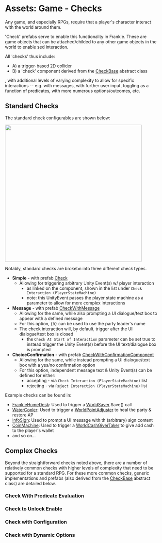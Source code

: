 # Assets: Game - Checks

Any game, and especially RPGs, require that a player's character interact with the world around them.  

'Check' prefabs serve to enable this functionality in Frankie.  These are game objects that can be attached/childed to any other game objects in the world to enable sed interaction.  

All 'checks' thus include:
* A) a trigger-based 2D collider
* B) a 'check' component derived from the [CheckBase](../../Scripts/CheckInteractions/CheckBase.cs) abstract class

, with additional levels of varying complexity to allow for specific interactions -- e.g. with messages, with further user input, toggling as a function of predicates, with more numerous options/outcomes, etc.

## Standard Checks

The standard check configurables are shown below:

<img src="../../../InfoTools/Documentation/Game/Checks/StandardChecks.png" width="450">

Notably, standard checks are brokebn into three different check types.

* **Simple** - with prefab [Check](./Check.prefab)
  * Allowing for triggering arbitrary Unity Event(s) w/ player interaction
    * as linked on the component, shown in the list under `Check Interaction (PlayerStateMachine)`
    * note: this UnityEvent passes the player state machine as a parameter to allow for more complex interactions
* **Message** - with prefab [CheckWithMessage](./CheckWithMessage.prefab)
  * Allowing for the same, while also prompting a UI dialogue/text box to appear with a defined message
  * For this option, `{0}` can be used to use the party leader's name
  * The check interaction will, by default, trigger after the UI dialogue/text box is closed
    * the `Check At Start of Interaction` parameter can be set true to instead trigger the Unity Event(s) before the UI text/dialogue box is prompted
* **ChoiceConfirmation** - with prefab [CheckWithConfirmationComponent](./CheckWithConfirmationComponent.prefab)
  * Allowing for the same, while instead prompting a UI dialogue/text box with a yes/no confirmation option
  * For this option, independent message text & Unity Event(s) can be defined for either:
    * accepting - via `Check Interaction (PlayerStateMachine)` list
    * rejecting - via `Reject Interaction (PlayerStateMachine)` list

Example checks can be found in:
* [FrankieHomeDesk](../WorldObjects/SavePoints/FrankieHomeDesk.prefab): Used to trigger a [WorldSaver](../../Scripts/World/WorldSaver.cs) Save() call
* [WaterCooler](../WorldObjects/Office/WaterCooler_0.prefab): Used to trigger a [WorldPointAdjuster](../../Scripts/World/WorldPointAdjuster.cs) to heal the party & restore AP
* [InfoSign](../WorldObjects/Generic/Signs/InfoSign.prefab): Used to prompt a UI message with th (arbitrary) sign content
* [CoinMachine](../WorldObjects/VendingMachines/CoinMachine.prefab): Used to trigger a [WorldCashGiverTaker](../../Scripts/World/WorldCashGiverTaker.cs) to give add cash to the player's wallet
* and so on…

## Complex Checks

Beyond the straightforward checks noted above, there are a number of relatively common checks with higher levels of complexity that need to be supported for a standard RPG.  For these more common checks, generic implementations and prefabs (also derived from the [CheckBase](../../Scripts/CheckInteractions/CheckBase.cs)  abstract class) are detailed below.

### Check With Predicate Evaluation

### Check to Unlock Enable

### Check with Configuration

### Check with Dynamic Options


